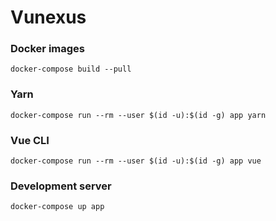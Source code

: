 # Vunexus

### Docker images
```
docker-compose build --pull
```

### Yarn
```
docker-compose run --rm --user $(id -u):$(id -g) app yarn
```

### Vue CLI
```
docker-compose run --rm --user $(id -u):$(id -g) app vue
```

### Development server
```
docker-compose up app
```